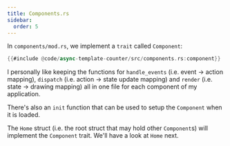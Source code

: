 ```yaml
---
title: Components.rs
sidebar:
  order: 5
---
```


In `components/mod.rs`, we implement a `trait` called `Component`:

```rust
{{#include @code/async-template-counter/src/components.rs:component}}
```

I personally like keeping the functions for `handle_events` (i.e. event -> action mapping),
`dispatch` (i.e. action -> state update mapping) and `render` (i.e. state -> drawing mapping) all in
one file for each component of my application.

There's also an `init` function that can be used to setup the `Component` when it is loaded.

The `Home` struct (i.e. the root struct that may hold other `Component`s) will implement the
`Component` trait. We'll have a look at `Home` next.

